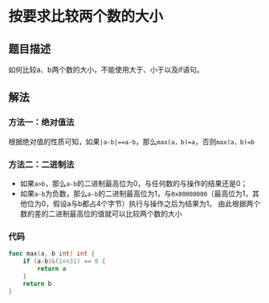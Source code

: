 # 按要求比较两个数的大小

## 题目描述
如何比较a、b两个数的大小，不能使用大于、小于以及if语句。

## 解法
### 方法一：绝对值法
根据绝对值的性质可知，如果``|a-b|==a-b``，那么``max(a，b)=a``，否则``max(a，b)=b``
### 方法二：二进制法
* 如果``a>b``，那么``a-b``的二进制最高位为0，与任何数的与操作的结果还是0；
* 如果``a-b``为负数，那么``a-b``的二进制最高位为1，与``0x80000000``（最高位为1，其他位为0，假设a与b都占4个字节）执行与操作之后为结果为1。
由此根据两个数的差的二进制最高位的值就可以比较两个数的大小
### 代码
```go
func max(a, b int) int {
	if (a-b)&(1<<31) == 0 {
		return a
	}
	return b
}
```

